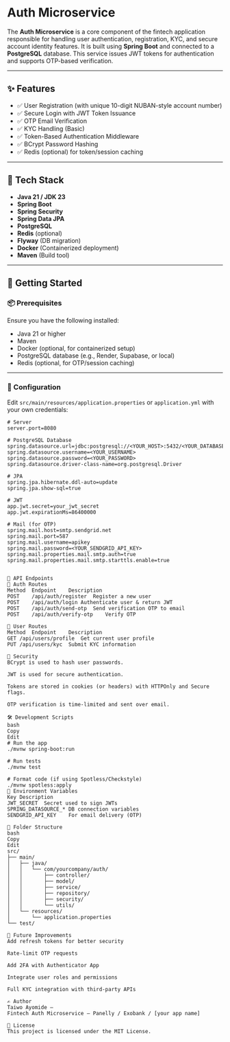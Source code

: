 # Auth Microservice

The **Auth Microservice** is a core component of the fintech application responsible for handling user authentication, registration, KYC, and secure account identity features. It is built using **Spring Boot** and connected to a **PostgreSQL** database. This service issues JWT tokens for authentication and supports OTP-based verification.

---

## ✨ Features

- ✅ User Registration (with unique 10-digit NUBAN-style account number)
- ✅ Secure Login with JWT Token Issuance
- ✅ OTP Email Verification
- ✅ KYC Handling (Basic)
- ✅ Token-Based Authentication Middleware
- ✅ BCrypt Password Hashing
- ✅ Redis (optional) for token/session caching

---

## 🧱 Tech Stack

- **Java 21 / JDK 23**
- **Spring Boot**
- **Spring Security**
- **Spring Data JPA**
- **PostgreSQL**
- **Redis** (optional)
- **Flyway** (DB migration)
- **Docker** (Containerized deployment)
- **Maven** (Build tool)

---

## 🚀 Getting Started

### 📦 Prerequisites

Ensure you have the following installed:

- Java 21 or higher
- Maven
- Docker (optional, for containerized setup)
- PostgreSQL database (e.g., Render, Supabase, or local)
- Redis (optional, for OTP/session caching)

---

### 🔧 Configuration

Edit `src/main/resources/application.properties` or `application.yml` with your own credentials:

```properties
# Server
server.port=8080

# PostgreSQL Database
spring.datasource.url=jdbc:postgresql://<YOUR_HOST>:5432/<YOUR_DATABASE>
spring.datasource.username=<YOUR_USERNAME>
spring.datasource.password=<YOUR_PASSWORD>
spring.datasource.driver-class-name=org.postgresql.Driver

# JPA
spring.jpa.hibernate.ddl-auto=update
spring.jpa.show-sql=true

# JWT
app.jwt.secret=your_jwt_secret
app.jwt.expirationMs=86400000

# Mail (for OTP)
spring.mail.host=smtp.sendgrid.net
spring.mail.port=587
spring.mail.username=apikey
spring.mail.password=<YOUR_SENDGRID_API_KEY>
spring.mail.properties.mail.smtp.auth=true
spring.mail.properties.mail.smtp.starttls.enable=true


📮 API Endpoints
🔐 Auth Routes
Method	Endpoint	Description
POST	/api/auth/register	Register a new user
POST	/api/auth/login	Authenticate user & return JWT
POST	/api/auth/send-otp	Send verification OTP to email
POST	/api/auth/verify-otp	Verify OTP

👤 User Routes
Method	Endpoint	Description
GET	/api/users/profile	Get current user profile
PUT	/api/users/kyc	Submit KYC information

🔐 Security
BCrypt is used to hash user passwords.

JWT is used for secure authentication.

Tokens are stored in cookies (or headers) with HTTPOnly and Secure flags.

OTP verification is time-limited and sent over email.

🛠️ Development Scripts
bash
Copy
Edit
# Run the app
./mvnw spring-boot:run

# Run tests
./mvnw test

# Format code (if using Spotless/Checkstyle)
./mvnw spotless:apply
🧪 Environment Variables
Key	Description
JWT_SECRET	Secret used to sign JWTs
SPRING_DATASOURCE_*	DB connection variables
SENDGRID_API_KEY	For email delivery (OTP)

📁 Folder Structure
bash
Copy
Edit
src/
├── main/
│   ├── java/
│   │   └── com/yourcompany/auth/
│   │       ├── controller/
│   │       ├── model/
│   │       ├── service/
│   │       ├── repository/
│   │       ├── security/
│   │       └── utils/
│   └── resources/
│       └── application.properties
└── test/

🧳 Future Improvements
Add refresh tokens for better security

Rate-limit OTP requests

Add 2FA with Authenticator App

Integrate user roles and permissions

Full KYC integration with third-party APIs

✍️ Author
Taiwo Ayomide — 
Fintech Auth Microservice — Panelly / Exobank / [your app name]

📝 License
This project is licensed under the MIT License.